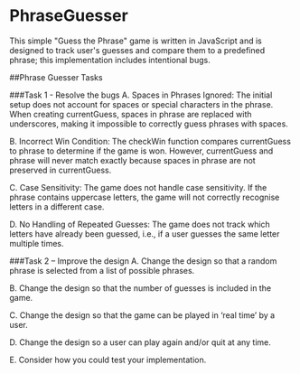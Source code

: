 # PhraseGuesser
This simple "Guess the Phrase" game is written in JavaScript and is designed to track user's guesses and compare them to a predefined phrase; this implementation includes intentional bugs. 

##Phrase Guesser Tasks

###Task 1 - Resolve the bugs
A. Spaces in Phrases Ignored: The initial setup does not account for spaces or special characters in the phrase. When creating currentGuess, spaces in phrase are replaced with underscores, making it impossible to correctly guess phrases with spaces.

B. Incorrect Win Condition: The checkWin function compares currentGuess to phrase to determine if the game is won. However, currentGuess and phrase will never match exactly because spaces in phrase are not preserved in currentGuess.

C. Case Sensitivity: The game does not handle case sensitivity. If the phrase contains uppercase letters, the game will not correctly recognise letters in a different case.

D. No Handling of Repeated Guesses: The game does not track which letters have already been guessed, i.e., if a user guesses the same letter multiple times.


###Task 2 – Improve the design
A. Change the design so that a random phrase is selected from a list of possible phrases.

B. Change the design so that the number of guesses is included in the game.

C. Change the design so that the game can be played in ‘real time’ by a user.

D. Change the design so a user can play again and/or quit at any time.

E. Consider how you could test your implementation. 
